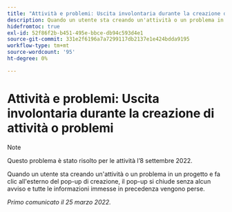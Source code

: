 ```yaml
---
title: "Attività e problemi: Uscita involontaria durante la creazione di attività o problemi"
description: Quando un utente sta creando un'attività o un problema in un progetto e fa clic all'esterno del pop-up di creazione, il pop-up si chiude senza alcun avviso e tutte le informazioni immesse vengono perse.
hidefromtoc: true
exl-id: 52f86f2b-b451-495e-bbce-db94c593d4e1
source-git-commit: 331e2f6196a7a7299117db2137e1e424bdda9195
workflow-type: tm+mt
source-wordcount: '95'
ht-degree: 0%

---
```


# Attività e problemi: Uscita involontaria durante la creazione di attività o problemi

>[!NOTE]
>
> Questo problema è stato risolto per le attività l’8 settembre 2022.

Quando un utente sta creando un&#39;attività o un problema in un progetto e fa clic all&#39;esterno del pop-up di creazione, il pop-up si chiude senza alcun avviso e tutte le informazioni immesse in precedenza vengono perse.

_Primo comunicato il 25 marzo 2022._
